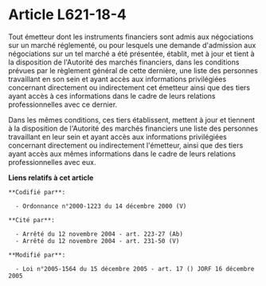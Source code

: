 # Article L621-18-4

Tout émetteur dont les instruments financiers sont admis aux négociations sur un marché réglementé, ou pour lesquels une
demande d'admission aux négociations sur un tel marché a été présentée, établit, met à jour et tient à la disposition de
l'Autorité des marchés financiers, dans les conditions prévues par le règlement général de cette dernière, une liste des
personnes travaillant en son sein et ayant accès aux informations privilégiées concernant directement ou indirectement cet
émetteur ainsi que des tiers ayant accès à ces informations dans le cadre de leurs relations professionnelles avec ce
dernier.

Dans les mêmes conditions, ces tiers établissent, mettent à jour et tiennent à la disposition de l'Autorité des marchés
financiers une liste des personnes travaillant en leur sein et ayant accès aux informations privilégiées concernant
directement ou indirectement l'émetteur, ainsi que des tiers ayant accès aux mêmes informations dans le cadre de leurs
relations professionnelles avec eux.

**Liens relatifs à cet article**

	**Codifié par**:

	  - Ordonnance n°2000-1223 du 14 décembre 2000 (V)

	**Cité par**:

	  - Arrêté du 12 novembre 2004 - art. 223-27 (Ab)
	  - Arrêté du 12 novembre 2004 - art. 231-50 (V)

	**Modifié par**:

	  - Loi n°2005-1564 du 15 décembre 2005 - art. 17 () JORF 16 décembre 2005
